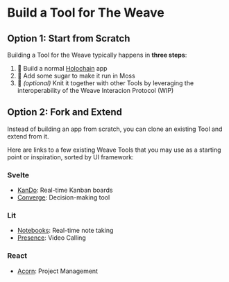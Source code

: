 # Build a Tool for The Weave

## Option 1: Start from Scratch

Building a Tool for the Weave typically happens in **three steps**:

1. 🧁 Build a normal [Holochain](https://www.holochain.org/) app
2. 🧂 Add some sugar to make it run in Moss
3. 🧶 _(optional)_ Knit it together with other Tools by leveraging the interoperability of the Weave Interacion Protocol (WIP)

## Option 2: Fork and Extend

Instead of building an app from scratch, you can clone an existing Tool and extend from it.

Here are links to a few existing Weave Tools that you may use as a starting point or inspiration, sorted by UI framework:

### **Svelte**

- [KanDo](https://github.com/holochain-apps/kando): Real-time Kanban boards
- [Converge](https://github.com/lightningrodlabs/converge): Decision-making tool

### Lit

- [Notebooks](https://github.com/lightningrodlabs/notebooks): Real-time note taking
- [Presence](https://github.com/matthme/presence): Video Calling

### React

- [Acorn](https://github.com/lightningrodlabs/acorn): Project Management
